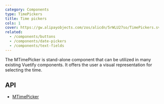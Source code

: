 ```yaml
---
category: Components
type: TimePickers
title: Time pickers
cols: 1
cover: https://gw.alipayobjects.com/zos/alicdn/5rWLU27so/TimePickers.svg
related:
  - /components/buttons
  - /components/date-pickers
  - /components/text-fields
---
```


The MTimePicker is stand-alone component that can be utilized in many existing Vuetify components. It offers the user a visual representation for selecting the time.

## API

- [MTimePicker](/api/MTimePicker)
